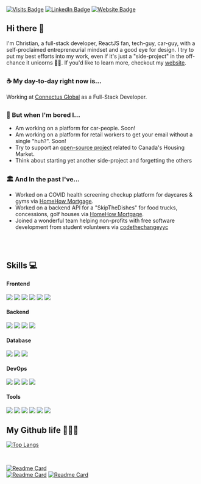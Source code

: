 [![Visits Badge](https://visitor-badge-reloaded.herokuapp.com/badge?page_id=cgarrovillo.cgarrovillo&style=for-the-badge&color=green&text=Visits&logo=statuspage)](https://github.com/cgarrovillo)
[![LinkedIn Badge](https://img.shields.io/badge/LinkedIn-Profile-2A67BC?style=for-the-badge&logo=linkedin)](https://www.linkedin.com/in/cgarrovillo/)
[![Website Badge](https://img.shields.io/badge/Website-.dev-%23181FCA?style=for-the-badge)](https://cgarrovillo.dev)

## Hi there 👋

I'm Christian, a full-stack developer, ReactJS fan, tech-guy, car-guy, with a self-proclaimed entrepreneurial mindset and a good eye for design. I try to put my best efforts into my work, even if it's just a "side-project" in the off-chance it unicorns 🚀👀.  If you'd like to learn more, checkout my [website](https://christiang.dev).

<h2></h2>

### ☕️ My day-to-day right now is...
Working at [Connectus Global](https://connectusglobal.com) as a Full-Stack Developer.

<h2></h2>

### 🌳 But when I'm bored I...
 - Am working on a platform for car-people. Soon!
 - Am working on a platform for retail workers to get your email without a single "huh?". Soon!
 - Try to support an [open-source project](https://www.reddit.com/r/canadahousing/comments/ohpwna/has_someone_written_an_extensive_book_on_the/) related to Canada's Housing Market.
 - Think about starting yet another side-project and forgetting the others

<h2></h2>

### 🏛 And In the past I've...
 - Worked on a COVID health screening checkup platform for daycares & gyms via [HomeHow Mortgage](https://www.linkedin.com/company/homehow/about/).
 - Worked on a backend API for a "SkipTheDishes" for food trucks, concessions, golf houses via [HomeHow Mortgage](https://www.linkedin.com/company/homehow/about/).
 - Joined a wonderful team helping non-profits with free software development from student volunteers via [codethechangeyyc](https://codethechangeyyc.ca)

<br />
<br />

## Skills 💻
#### Frontend
![](https://img.shields.io/badge/-React-222?logo=react&style=for-the-badge)
![](https://img.shields.io/badge/-Redux-222?logo=redux)
![](https://img.shields.io/badge/-Sass-222?logo=sass)
![](https://img.shields.io/badge/-HTML-222?logo=html5)
![](https://img.shields.io/badge/-JS-222?logo=javascript)
![](https://img.shields.io/badge/-JavaFX-222?logo=java)

#### Backend
![](https://img.shields.io/badge/-Express-222?logo=express)
![](https://img.shields.io/badge/-Koa-222?logo=express)
![](https://img.shields.io/badge/-Java-222?logo=java)
![](https://img.shields.io/badge/-Python-222?logo=python)

#### Database
![](https://img.shields.io/badge/-MongoDB-222?logo=mongodb)
![](https://img.shields.io/badge/-MySQL-222?logo=mysql)
![](https://img.shields.io/badge/-Oracle%20Database-222?logo=oracle)

#### DevOps
![](https://img.shields.io/badge/-AWS-222?logo=amazonaws)
![](https://img.shields.io/badge/-GCP-222?logo=googlecloud)
![](https://img.shields.io/badge/-Firebase-222?logo=firebase)
![](https://img.shields.io/badge/-Docker-222?logo=docker)

#### Tools
![](https://img.shields.io/badge/-Git-222?logo=git)
![](https://img.shields.io/badge/-Jira-222?logo=jira)
![](https://img.shields.io/badge/-Postman-222?logo=postman)
![](https://img.shields.io/badge/-NPM-222?logo=npm)
![](https://img.shields.io/badge/-Yarn-222?logo=yarn)
![](https://img.shields.io/badge/-Figma-222?logo=figma)




## My Github life 👨🏻‍💻 
[![Top Langs](https://github-readme-stats.vercel.app/api/top-langs/?username=cgarrovillo&layout=compact&hide=java)](https://github.com/cgarrovillo)

<br/>
 
[![Readme Card](https://github-readme-stats.vercel.app/api/pin/?username=cgarrovillo&repo=scanme)](https://github.com/cgarrovillo/scanme)
<br/>
[![Readme Card](https://github-readme-stats.vercel.app/api/pin/?username=cgarrovillo&repo=foodlyapp)](https://github.com/cgarrovillo/foodlyapp)
[![Readme Card](https://github-readme-stats.vercel.app/api/pin/?username=cgarrovillo&repo=streetparkingyyc)](https://github.com/cgarrovillo/streetparkingyyc)




<!--
**cgarrovillo/cgarrovillo** is a ✨ _special_ ✨ repository because its `README.md` (this file) appears on your GitHub profile.

Here are some ideas to get you started:

- 🔭 I’m currently working on ...
- 🌱 I’m currently learning ...
- 👯 I’m looking to collaborate on ...
- 🤔 I’m looking for help with ...
- 💬 Ask me about ...
- 📫 How to reach me: ...
- 😄 Pronouns: ...
- ⚡ Fun fact: ...
-->
